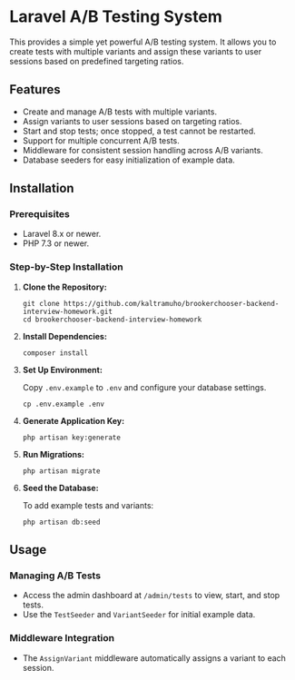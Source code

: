 # Laravel A/B Testing System

This provides a simple yet powerful A/B testing system. It allows you to create tests with multiple variants and assign these variants to user sessions based on predefined targeting ratios.

## Features

- Create and manage A/B tests with multiple variants.
- Assign variants to user sessions based on targeting ratios.
- Start and stop tests; once stopped, a test cannot be restarted.
- Support for multiple concurrent A/B tests.
- Middleware for consistent session handling across A/B variants.
- Database seeders for easy initialization of example data.

## Installation

### Prerequisites

- Laravel 8.x or newer.
- PHP 7.3 or newer.

### Step-by-Step Installation

1. **Clone the Repository:**

   ```
   git clone https://github.com/kaltramuho/brookerchooser-backend-interview-homework.git
   cd brookerchooser-backend-interview-homework
   ```

2. **Install Dependencies:**

   ```
   composer install
   ```

3. **Set Up Environment:**

   Copy `.env.example` to `.env` and configure your database settings.

   ```
   cp .env.example .env
   ```

4. **Generate Application Key:**

   ```
   php artisan key:generate
   ```

5. **Run Migrations:**

   ```
   php artisan migrate
   ```

6. **Seed the Database:**

   To add example tests and variants:

   ```
   php artisan db:seed
   ```

## Usage

### Managing A/B Tests

- Access the admin dashboard at `/admin/tests` to view, start, and stop tests.
- Use the `TestSeeder` and `VariantSeeder` for initial example data.

### Middleware Integration

- The `AssignVariant` middleware automatically assigns a variant to each session.